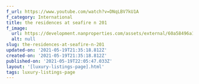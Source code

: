 ```yaml
---
f_url: https://www.youtube.com/watch?v=DNqLBV7kU1A
f_category: International
title: the residences at seafire n 201
f_image:
  url: https://development.nanproperties.com/assets/external/60a58496a1a7d75a2e14bdd8_06.jpeg
  alt: null
slug: the-residences-at-seafire-n-201
updated-on: '2021-05-19T21:35:18.812Z'
created-on: '2021-05-19T21:35:18.812Z'
published-on: '2021-05-19T22:05:47.033Z'
layout: '[luxury-listings-page].html'
tags: luxury-listings-page
---
```



